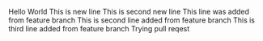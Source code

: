 Hello
World
This is new line
This is second new line
This line was added from feature branch
This is second line added from feature branch
This is third line added from feature branch
Trying pull reqest
